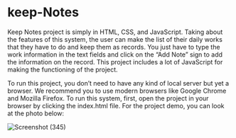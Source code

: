 # keep-Notes
<p> Keep Notes project is simply in HTML, CSS, and JavaScript. Taking about the features of this system, the user can make the list of their daily works that they have to do and keep them as records. You just have to type the work information in the text fields and click on the “Add Note” sign to add the information on the record. This project includes a lot of JavaScript for making the functioning of the project.
</p>

<p>To run this project, you don’t need to have any kind of local server but yet a browser. We recommend you to use modern browsers like Google Chrome and Mozilla Firefox. To run this system, first, open the project in your browser by clicking the index.html file. For the project demo, you can look at the photo below:
  
![Screenshot (345)](https://user-images.githubusercontent.com/92047366/190887408-26d6decb-204a-4661-80c5-a2e084e13e00.png)

</p>
